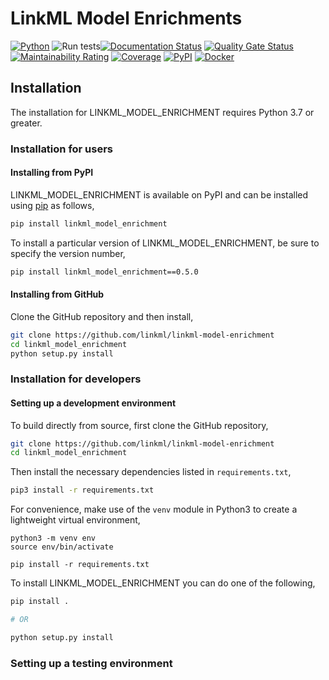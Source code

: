 # LinkML Model Enrichments

[![Python](https://img.shields.io/badge/python-3.7+-blue.svg)]()
![Run tests](https://github.com/linkml/linkml-model-enrichment/workflows/Run%20tests/badge.svg)[![Documentation Status](https://readthedocs.org/projects/linkml_model_enrichment/badge/?version=latest)](https://linkml_model_enrichment.readthedocs.io/en/latest/?badge=latest)
[![Quality Gate Status](https://sonarcloud.io/api/project_badges/measure?project=biolink_linkml_model_enrichment&metric=alert_status)](https://sonarcloud.io/dashboard?id=biolink_linkml_model_enrichment)
[![Maintainability Rating](https://sonarcloud.io/api/project_badges/measure?project=biolink_linkml_model_enrichment&metric=sqale_rating)](https://sonarcloud.io/dashboard?id=biolink_linkml_model_enrichment)
[![Coverage](https://sonarcloud.io/api/project_badges/measure?project=biolink_linkml_model_enrichment&metric=coverage)](https://sonarcloud.io/dashboard?id=biolink_linkml_model_enrichment)
[![PyPI](https://img.shields.io/pypi/v/linkml_model_enrichment)](https://img.shields.io/pypi/v/linkml_model_enrichment)
[![Docker](https://img.shields.io/static/v1?label=Docker&message=linkml/linkml-model-enrichment:latest&color=orange&logo=docker)](https://hub.docker.com/r/linkml/linkml-model-enrichment)


## Installation

The installation for LINKML_MODEL_ENRICHMENT requires Python 3.7 or greater.


### Installation for users


#### Installing from PyPI

LINKML_MODEL_ENRICHMENT is available on PyPI and can be installed using
[pip](https://pip.pypa.io/en/stable/installing/) as follows,

```bash
pip install linkml_model_enrichment
```

To install a particular version of LINKML_MODEL_ENRICHMENT, be sure to specify the version number,

```bash
pip install linkml_model_enrichment==0.5.0
```


#### Installing from GitHub

Clone the GitHub repository and then install,

```bash
git clone https://github.com/linkml/linkml-model-enrichment
cd linkml_model_enrichment
python setup.py install
```


### Installation for developers

#### Setting up a development environment

To build directly from source, first clone the GitHub repository,

```bash
git clone https://github.com/linkml/linkml-model-enrichment
cd linkml_model_enrichment
```

Then install the necessary dependencies listed in ``requirements.txt``,

```bash
pip3 install -r requirements.txt
```


For convenience, make use of the `venv` module in Python3 to create a
lightweight virtual environment,

```
python3 -m venv env
source env/bin/activate

pip install -r requirements.txt
```

To install LINKML_MODEL_ENRICHMENT you can do one of the following,

```bash
pip install .

# OR 

python setup.py install
```

### Setting up a testing environment

